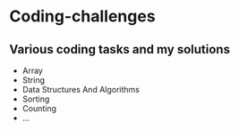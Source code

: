 # Coding-challenges

## Various coding tasks and my solutions

- Array
- String
- Data Structures And Algorithms
- Sorting
- Counting
- ...